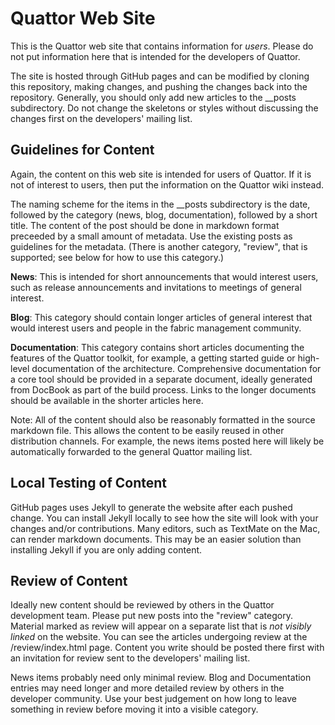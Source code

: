 Quattor Web Site
================

This is the Quattor web site that contains information for *users*. Please do
not put information here that is intended for the developers of Quattor.

The site is hosted through GitHub pages and can be modified by cloning this
repository, making changes, and pushing the changes back into the repository.
Generally, you should only add new articles to the __posts subdirectory. Do
not change the skeletons or styles without discussing the changes first on the
developers' mailing list.

Guidelines for Content
----------------------

Again, the content on this web site is intended for users of Quattor. If it is
not of interest to users, then put the information on the Quattor wiki
instead.

The naming scheme for the items in the __posts subdirectory is the date,
followed by the category (news, blog, documentation), followed by a short
title. The content of the post should be done in markdown format preceeded by
a small amount of metadata. Use the existing posts as guidelines for the
metadata. (There is another category, "review", that is supported; see below
for how to use this category.)

**News**: This is intended for short announcements that would interest users,
such as release announcements and invitations to meetings of general interest.

**Blog**: This category should contain longer articles of general interest
that would interest users and people in the fabric management community.

**Documentation**: This category contains short articles documenting the
features of the Quattor toolkit, for example, a getting started guide or
high-level documentation of the architecture. Comprehensive documentation for
a core tool should be provided in a separate document, ideally generated from
DocBook as part of the build process. Links to the longer documents should be
available in the shorter articles here.

Note: All of the content should also be reasonably formatted in the source
markdown file. This allows the content to be easily reused in other
distribution channels. For example, the news items posted here will likely be
automatically forwarded to the general Quattor mailing list.

Local Testing of Content
------------------------

GitHub pages uses Jekyll to generate the website after each pushed change. You
can install Jekyll locally to see how the site will look with your changes
and/or contributions. Many editors, such as TextMate on the Mac, can render
markdown documents. This may be an easier solution than installing Jekyll if
you are only adding content.

Review of Content
-----------------

Ideally new content should be reviewed by others in the Quattor development
team. Please put new posts into the "review" category. Material marked as
review will appear on a separate list that is *not visibly linked* on the
website. You can see the articles undergoing review at the /review/index.html
page. Content you write should be posted there first with an invitation for
review sent to the developers' mailing list.

News items probably need only minimal review. Blog and Documentation entries
may need longer and more detailed review by others in the developer community.
Use your best judgement on how long to leave something in review before moving
it into a visible category.